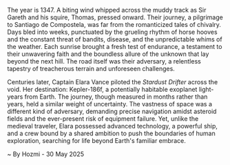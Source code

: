 
The year is 1347.  A biting wind whipped across the muddy track as Sir Gareth and his squire, Thomas, pressed onward.  Their journey, a pilgrimage to Santiago de Compostela, was far from the romanticized tales of chivalry.  Days bled into weeks, punctuated by the grueling rhythm of horse hooves and the constant threat of bandits, disease, and the unpredictable whims of the weather.  Each sunrise brought a fresh test of endurance, a testament to their unwavering faith and the boundless allure of the unknown that lay beyond the next hill.  The road itself was their adversary, a relentless tapestry of treacherous terrain and unforeseen challenges.

Centuries later, Captain Elara Vance piloted the *Stardust Drifter* across the void.  Her destination: Kepler-186f, a potentially habitable exoplanet light-years from Earth.  The journey, though measured in months rather than years, held a similar weight of uncertainty.  The vastness of space was a different kind of adversary, demanding precise navigation amidst asteroid fields and the ever-present risk of equipment failure.  Yet, unlike the medieval traveler, Elara possessed advanced technology, a powerful ship, and a crew bound by a shared ambition to push the boundaries of human exploration, searching for life beyond Earth's familiar embrace.

~ By Hozmi - 30 May 2025
